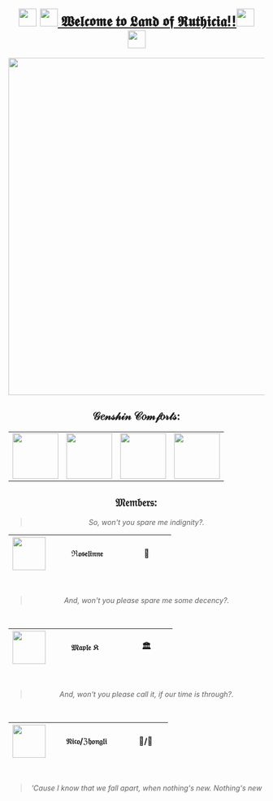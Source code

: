 <div align="center">
  
<h1><img src="https://media.giphy.com/media/v1.Y2lkPTc5MGI3NjExMnEzbnJzd2Nvd210bnI4eXU4YmY0ZmM0dTFvMDlrN3gyNXVnb2d1YSZlcD12MV9pbnRlcm5hbF9naWZfYnlfaWQmY3Q9cw/AlyTktm4S5XtX8N0KJ/source.gif" width="35"> <img src="https://media.giphy.com/media/v1.Y2lkPTc5MGI3NjExM2lwZGduY2lldWUyanhraTUxYjAxbHI1OHB4ZjVuM3dtNW9qZGZlYyZlcD12MV9pbnRlcm5hbF9naWZfYnlfaWQmY3Q9cw/WmwsywcnaPCwlHNfQe/source.gif" width="35"><a href="https://ruthiciasys.carrd.co/"> 𝖂𝖊𝖑𝖈𝖔𝖒𝖊 𝖙𝖔 𝕷𝖆𝖓𝖉 𝖔𝖋 𝕽𝖚𝖙𝖍𝖎𝖈𝖎𝖆!!</a><img src="https://media.giphy.com/media/v1.Y2lkPTc5MGI3NjExM2lwZGduY2lldWUyanhraTUxYjAxbHI1OHB4ZjVuM3dtNW9qZGZlYyZlcD12MV9pbnRlcm5hbF9naWZfYnlfaWQmY3Q9cw/WmwsywcnaPCwlHNfQe/source.gif" width="35"> <img src="https://media.giphy.com/media/v1.Y2lkPTc5MGI3NjExMnEzbnJzd2Nvd210bnI4eXU4YmY0ZmM0dTFvMDlrN3gyNXVnb2d1YSZlcD12MV9pbnRlcm5hbF9naWZfYnlfaWQmY3Q9cw/AlyTktm4S5XtX8N0KJ/source.gif" width="35"></h1>
  
</div>

<div align="center">
  
  <a href="https://ruthiciasys.carrd.co/"><img src="https://media.giphy.com/media/v1.Y2lkPTc5MGI3NjExc3dycDhqZmF4dDNjZG90Mzh6OHAzbXNjMjZkcTQzOGRqb25pOGI2ayZlcD12MV9pbnRlcm5hbF9naWZfYnlfaWQmY3Q9Zw/ROgOCwvQTfT5bBjB8X/giphy.gif" width="665"></a>

 <h2> 𝒢𝑒𝓃𝓈𝒽𝒾𝓃 𝒞𝑜𝓂𝒻𝑜𝓇𝓉𝓈: </h2>

<table border="0" cellpadding="10" cellspacing="5" width="100"><tr>
<td><a href="https://www.deviantart.com/doosio"><img src="https://media.giphy.com/media/1IEDvLAcQZWXeA7XDy/giphy.gif" width="90"> </a></td>
<td><a href="https://www.deviantart.com/doosio"><img src="https://media.giphy.com/media/LBHRfcUKGB3nOJsmC7/giphy.gif" width="90"> </a></td>
<td><a href="https://www.deviantart.com/doosio"> <img src="https://media.giphy.com/media/K8ygXEZpfBWfpgRK5o/source.gif" width="90"> </a> </td>
<td><a href="https://www.deviantart.com/doosio"><img src="https://media.giphy.com/media/yMLGvrk1VV0ZKdtbg9/source.gif" width="90"> </a></td>
</tr></table>
  
 
  
 <h2> 𝔐𝔢𝔪𝔟𝔢𝔯𝔰: </h2>
  
  <blockquote><i>So, won't you spare me indignity?.</i></blockquote>


|<a href="https://www.deviantart.com/doosio"><img src="https://media.giphy.com/media/rt57n2FOfNSpFNVOu1/source.gif" width="65"></a>|              ℜ𝔬𝔰𝔢𝔩𝔦𝔫𝔫𝔢              |               🌙                |
| :-------------: | :-------------: | :-------------: |

<br><blockquote><i>And, won't you please spare me some decency?.</i></blockquote></br>

|<a href="https://www.deviantart.com/doosio"><img src="https://media.giphy.com/media/xKGR1Z4odA5Cm1ZEOh/source.gif" width="65"></a>|               𝔐𝔞𝔭𝔩𝔢 𝔎                |               🏛                |
| :-------------: | :-------------: | :-------------: |

<br><blockquote><i>And, won't you please call it, if our time is through?.</i></blockquote></br>

|<a href="https://www.deviantart.com/doosio"><img src="https://media.giphy.com/media/4GIg6l0sq8ezKSfMes/giphy.gif" width="65"></a>|            𝔑𝔦𝔠𝔬/ℨ𝔥𝔬𝔫𝔤𝔩𝔦            |            🍵/🔶             |
| :-------------: | :-------------: | :-------------: |

<br><blockquote><i>'Cause I know that we fall apart, when nothing's new. Nothing's new</i></blockquote></br>
<!---
Ruthiciasys/Ruthiciasys is a ✨ special ✨ repository because its `README.md` (this file) appears on your GitHub profile.
You can click the Preview link to take a look at your changes.
--->

